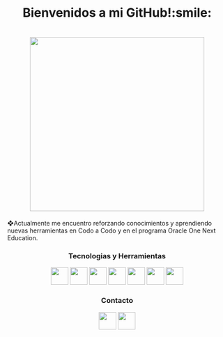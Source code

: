 <h1 align="center">Bienvenidos a mi GitHub!:smile:</h1>
<h1 align="center">
<img src="https://user-images.githubusercontent.com/110569952/226213583-920802cc-58cb-44d8-84a1-3b585bac3496.gif" width="400" height="400"></h1>
<p>❖Actualmente me encuentro reforzando conocimientos y aprendiendo nuevas herramientas en Codo a Codo y en el programa Oracle One Next Education.</p>
<h3 align="center">Tecnologias y Herramientas</h2>
<p align="center" dir="auto"><img src="https://cdn.jsdelivr.net/gh/devicons/devicon/icons/html5/html5-original-wordmark.svg" width="40" height="40" /> <img src="https://cdn.jsdelivr.net/gh/devicons/devicon/icons/css3/css3-original-wordmark.svg" width="40" height="40"/> <img src="https://cdn.jsdelivr.net/gh/devicons/devicon/icons/bootstrap/bootstrap-original-wordmark.svg" width="40" height="40"/> <img src="https://cdn.jsdelivr.net/gh/devicons/devicon/icons/java/java-original-wordmark.svg" width="40" height="40"/> <img src="https://cdn.jsdelivr.net/gh/devicons/devicon/icons/mysql/mysql-original-wordmark.svg" width="40" height="40"/> <img src="https://cdn.jsdelivr.net/gh/devicons/devicon/icons/spring/spring-original-wordmark.svg" width="40" height="40"/> <img src="https://cdn.jsdelivr.net/gh/devicons/devicon/icons/git/git-original-wordmark.svg" width="40" height="40" /></p> 
<h3 align="center">Contacto</h3>
<p align="center" dir="auto">
<a href="https://www.linkedin.com/in/daniela-smorales/" target="_blank"><img src="https://cdn.jsdelivr.net/gh/devicons/devicon/icons/linkedin/linkedin-original.svg" width="40" height="40" target="_blank" /></a> <a href=mailto:daniela.morales.it@gmail.com><img src="https://user-images.githubusercontent.com/110569952/226216308-dabfafa8-e53a-4659-a36e-679f1ec1d845.jpg" width="40" heigth="40" target="_blank"/></a></p>
          
  
        
          
          
          

